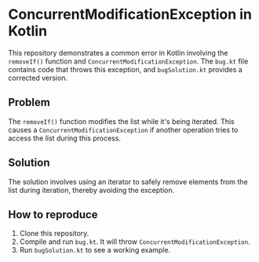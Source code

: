 # ConcurrentModificationException in Kotlin
This repository demonstrates a common error in Kotlin involving the `removeIf()` function and `ConcurrentModificationException`. The `bug.kt` file contains code that throws this exception, and `bugSolution.kt` provides a corrected version.

## Problem
The `removeIf()` function modifies the list while it's being iterated. This causes a `ConcurrentModificationException` if another operation tries to access the list during this process. 

## Solution
The solution involves using an iterator to safely remove elements from the list during iteration, thereby avoiding the exception.

## How to reproduce
1. Clone this repository.
2. Compile and run `bug.kt`. It will throw `ConcurrentModificationException`.
3. Run `bugSolution.kt` to see a working example.